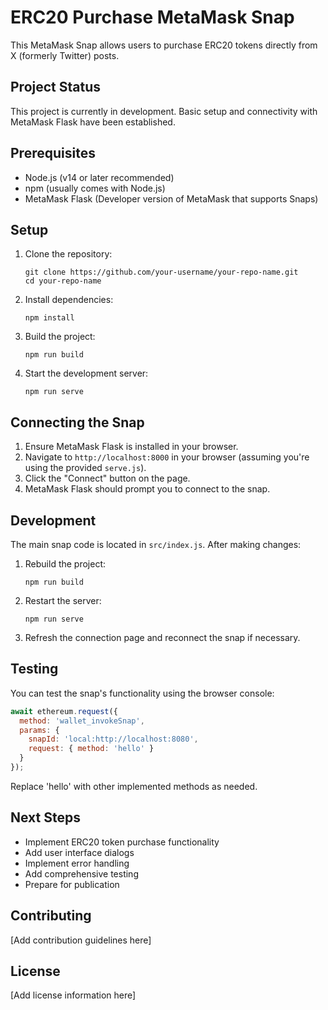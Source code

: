 # ERC20 Purchase MetaMask Snap

This MetaMask Snap allows users to purchase ERC20 tokens directly from X (formerly Twitter) posts.

## Project Status

This project is currently in development. Basic setup and connectivity with MetaMask Flask have been established.

## Prerequisites

- Node.js (v14 or later recommended)
- npm (usually comes with Node.js)
- MetaMask Flask (Developer version of MetaMask that supports Snaps)

## Setup

1. Clone the repository:
   ```
   git clone https://github.com/your-username/your-repo-name.git
   cd your-repo-name
   ```

2. Install dependencies:
   ```
   npm install
   ```

3. Build the project:
   ```
   npm run build
   ```

4. Start the development server:
   ```
   npm run serve
   ```

## Connecting the Snap

1. Ensure MetaMask Flask is installed in your browser.
2. Navigate to `http://localhost:8000` in your browser (assuming you're using the provided `serve.js`).
3. Click the "Connect" button on the page.
4. MetaMask Flask should prompt you to connect to the snap.

## Development

The main snap code is located in `src/index.js`. After making changes:

1. Rebuild the project:
   ```
   npm run build
   ```

2. Restart the server:
   ```
   npm run serve
   ```

3. Refresh the connection page and reconnect the snap if necessary.

## Testing

You can test the snap's functionality using the browser console:

```javascript
await ethereum.request({
  method: 'wallet_invokeSnap',
  params: {
    snapId: 'local:http://localhost:8080',
    request: { method: 'hello' }
  }
});
```

Replace 'hello' with other implemented methods as needed.

## Next Steps

- Implement ERC20 token purchase functionality
- Add user interface dialogs
- Implement error handling
- Add comprehensive testing
- Prepare for publication

## Contributing

[Add contribution guidelines here]

## License

[Add license information here]